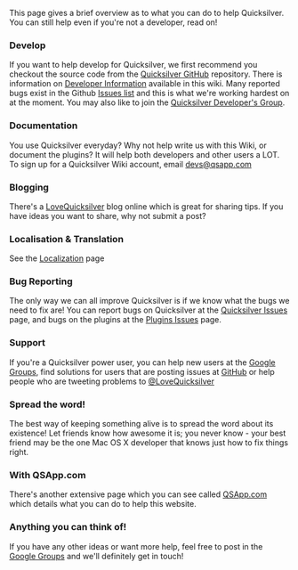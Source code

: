 This page gives a brief overview as to what you can do to help
Quicksilver. You can still help even if you're not a developer, read on!

### Develop

If you want to help develop for Quicksilver, we first recommend you
checkout the source code from the [Quicksilver
GitHub](https://github.com/quicksilver/Quicksilver) repository. There is
information on [Developer Information](Developer_Information "wikilink")
available in this wiki. Many reported bugs exist in the Github [Issues
list](https://github.com/quicksilver/Quicksilver/issues) and this is
what we're working hardest on at the moment. You may also like to join
the [Quicksilver Developer's
Group](http://groups.google.com/group/quicksilver---development).

### Documentation

You use Quicksilver everyday? Why not help write us with this Wiki, or
document the plugins? It will help both developers and other users a
LOT. To sign up for a Quicksilver Wiki account, email devs@qsapp.com

### Blogging

There's a [LoveQuicksilver](http://lovequicksilver.com) blog online
which is great for sharing tips. If you have ideas you want to share,
why not submit a post?

### Localisation & Translation

See the [Localization](Localization "wikilink") page

### Bug Reporting

The only way we can all improve Quicksilver is if we know what the bugs
we need to fix are! You can report bugs on Quicksilver at the
[Quicksilver Issues](https://github.com/quicksilver/Quicksilver/issues)
page, and bugs on the plugins at the [Plugins
Issues](https://github.com/quicksilver/Plugins/issues) page.

### Support

If you're a Quicksilver power user, you can help new users at the
[Google
Groups](http://groups.google.com/group/blacktree-quicksilver/topics?gvc=2),
find solutions for users that are posting issues at
[GitHub](https://github.com/quicksilver/Quicksilver/issues) or help
people who are tweeting problems to
[@LoveQuicksilver](http://twitter.com/lovequicksilver)

### Spread the word!

The best way of keeping something alive is to spread the word about its
existence! Let friends know how awesome it is; you never know - your
best friend may be the one Mac OS X developer that knows just how to fix
things right.

### With QSApp.com

There's another extensive page which you can see called
[QSApp.com](QSApp.com "wikilink") which details what you can do to help
this website.

### Anything you can think of!

If you have any other ideas or want more help, feel free to post in the
[Google
Groups](http://groups.google.com/group/blacktree-quicksilver/topics?gvc=2)
and we'll definitely get in touch!